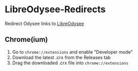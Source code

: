 # LibreOdysee-Redirects

Redirect Odysee links to [LibreOdysee](https://github.com/WhateverItWorks/LibreOdysee-Redirects)

## Chrome(ium)
1. Go to `chrome://extensions` and enable "Developer mode"
2. Download the latest .crx from the Releases tab
3. Drag the downloaded .crx file into `chrome://extensions`

